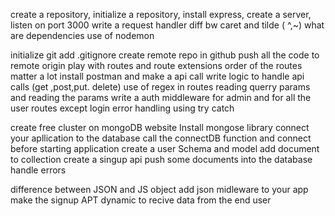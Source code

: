 create a repository,
initialize a repository,
install express,
create a server,
listen on port 3000
write a request handler
diff bw caret and tilde ( ^,~)
what are dependencies
use of nodemon

initialize git
add .gitignore
create remote repo in github
push all the code to remote origin
play with routes and route extensions
order of the routes matter a lot
install postman and make a api call
write logic to handle api calls (get ,post,put. delete)
use of regex in routes
reading querry params and reading the params
write a auth middleware for admin and for all the user routes except login
error handling using try catch

create free cluster on mongoDB website
Install mongose library
connect your apllication to the database
call the connectDB function and connect before starting application
create a user Schema and model
add document to collection
create a singup api
push some documents into the database
handle errors

difference between JSON and JS object
add json midleware to your app
make the signup APT dynamic to recive data from the end user
